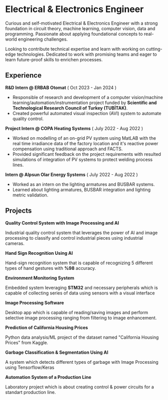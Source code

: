 # Electrical & Electronics Engineer
Curious and self-motivated Electrical & Electronics Engineer with a strong foundation in circuit theory, machine learning, computer vision, data and programming. Passionate about applying foundational concepts to real-world engineering challenges. 

Looking to contribute technical expertise and learn with working on cutting-edge technologies. Dedicated to work with promising teams and eager to learn future-proof skills to enrichen processes.

## Experience
**R&D Intern @ ERBAB Otomat** ( Oct 2023 - Jan 2024 )
- Responsible of research and development of a computer vision/machine learning/automation/instrumentation project funded by **Scientific and Technological Research Council of Turkey (TUBİTAK)**.
- Created powerful automated visual inspection (AVI) system to automate quality control.

**Project Intern @ COPA Heating Systems** ( July 2022 - Aug 2022 )
- Worked on modelling of an on-grid PV system using MatLAB with the real time irradiance data of the factory location and it's reactive power compensation using traditional approach and FACTS.
- Provided significant feedback on the project requirements with resulted simulations of integration of PV systems to protect welding process lines.

**Intern @ Alpsun Olar Energy Systems** ( July 2022 - Aug 2022 )
- Worked as an intern on the lighting armatures and BUSBAR systems.
- Learned about lighting armatures, BUSBAR integration and lighting metric validation.

## Projects
**Quality Control System with Image Processing and AI**

Industrial quality control system that leverages the power of AI and image processing to classify and control industrial pieces using industrial cameras.

**Hand Sign Recognition Using AI**

Hand-sign recognition system that is capable of recognizing 5 different types of hand gestures with **%98** accuracy.

**Environment Monitoring System**

Embedded system leveraging **STM32** and necessary peripherals which is capable of collecting series of data using sensors with a visual interface

**Image Processing Software**

Desktop app which is capable of reading/saving images and perform selective image processing ranging from filtering to image enhancement.

**Prediction of California Housing Prices**

Python data analysis/ML project of the dataset named "California Housing Prices" from Kaggle.

**Garbage Classification & Segmentation Using AI**

A system which detects different types of garbage with Image Processing using Tensorflow/Keras

**Automation System of a Production Line**

Laboratory project which is about creating control & power circuits for a standart production line.
